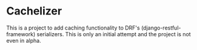 # Cachelizer

This is a project to add caching functionality to DRF's (django-restful-framework) serializers.
This is only an initial attempt and the project is not even in alpha.